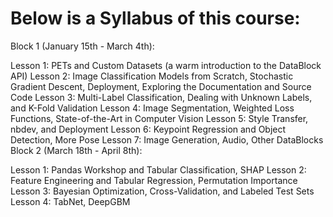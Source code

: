 # Below is a Syllabus of this course:

Block 1 (January 15th - March 4th):

Lesson 1: PETs and Custom Datasets (a warm introduction to the DataBlock API)
Lesson 2: Image Classification Models from Scratch, Stochastic Gradient Descent, Deployment, Exploring the Documentation and Source Code
Lesson 3: Multi-Label Classification, Dealing with Unknown Labels, and K-Fold Validation
Lesson 4: Image Segmentation, Weighted Loss Functions, State-of-the-Art in Computer Vision
Lesson 5: Style Transfer, nbdev, and Deployment
Lesson 6: Keypoint Regression and Object Detection, More Pose
Lesson 7: Image Generation, Audio, Other DataBlocks
Block 2 (March 18th - April 8th):

Lesson 1: Pandas Workshop and Tabular Classification, SHAP
Lesson 2: Feature Engineering and Tabular Regression, Permutation Importance
Lesson 3: Bayesian Optimization, Cross-Validation, and Labeled Test Sets
Lesson 4: TabNet, DeepGBM
